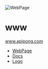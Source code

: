 ![WebPage](https://logo.apipong.com/4/cover.png)

# www
www.apipong.com

+ [WebPage](https://www.apipong.com)
+ [Docs](https://docs.apipong.com)
+ [Logo](https://logo.apipong.com)
